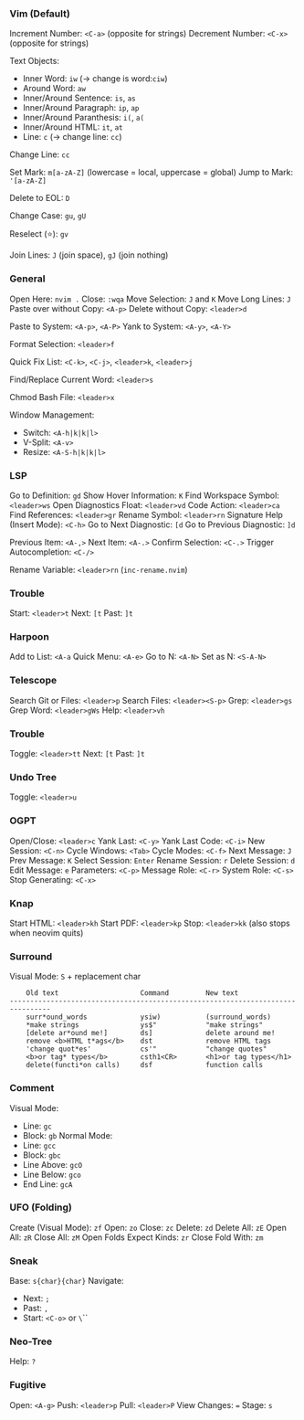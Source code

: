 
### Vim (Default)
Increment Number: `<C-a>` (opposite for strings)
Decrement Number: `<C-x>` (opposite for strings)

Text Objects:
 - Inner Word: `iw` (→ change is word:`ciw`)
 - Around Word: `aw`
 - Inner/Around Sentence: `is`, `as`
 - Inner/Around Paragraph: `ip`, `ap`
 - Inner/Around Paranthesis: `i(`, `a(`
 - Inner/Around HTML: `it`, `at`
 - Line: `c` (→ change line: `cc`)

Change Line: `cc`

Set Mark: `m[a-zA-Z]` (lowercase = local, uppercase = global)
Jump to Mark: `'[a-zA-Z]`

Delete to EOL: `D`

Change Case: `gu`, `gU`

Reselect (:star:): `gv`

Join Lines: `J` (join space), `gJ` (join nothing)

### General
Open Here: `nvim .`
Close: `:wqa`
Move Selection: `J` and `K`
Move Long Lines: `J`
Paste over without Copy: `<A-p>`
Delete without Copy: `<leader>d`

Paste to System: `<A-p>`, `<A-P>`
Yank to System: `<A-y>`, `<A-Y>`

Format Selection: `<leader>f`

Quick Fix List: `<C-k>`, `<C-j>`, `<leader>k`, `<leader>j`

Find/Replace Current Word: `<leader>s`

Chmod Bash File: `<leader>x`

Window Management:
 - Switch: `<A-h|k|k|l>`
 - V-Split: `<A-v>`
 - Resize: `<A-S-h|k|k|l>`

### LSP
Go to Definition: `gd`
Show Hover Information: `K`
Find Workspace Symbol: `<leader>ws`
Open Diagnostics Float: `<leader>vd`
Code Action: `<leader>ca`
Find References: `<leader>gr`
Rename Symbol: `<leader>rn`
Signature Help (Insert Mode): `<C-h>`
Go to Next Diagnostic: `[d`
Go to Previous Diagnostic: `]d`

Previous Item: `<A-,>`
Next Item: `<A-.>`
Confirm Selection: `<C-.>`
Trigger Autocompletion: `<C-/>`

Rename Variable: `<leader>rn` (`inc-rename.nvim`)

### Trouble
Start: `<leader>t`
Next: `[t`
Past: `]t`

### Harpoon
Add to List: `<A-a`
Quick Menu: `<A-e>`
Go to N: `<A-N>`
Set as N: `<S-A-N>`

### Telescope
Search Git or Files: `<leader>p`
Search Files: `<leader><S-p>`
Grep: `<leader>gs`
Grep Word: `<leader>gWs`
Help: `<leader>vh`

### Trouble
Toggle: `<leader>tt`
Next: `[t`
Past: `]t`

### Undo Tree
Toggle: `<leader>u`

### OGPT
Open/Close: `<leader>c`
Yank Last: `<C-y>`
Yank Last Code: `<C-i>`
New Session: `<C-n>`
Cycle Windows: `<Tab>`
Cycle Modes: `<C-f>`
Next Message: `J`
Prev Message: `K`
Select Session: `Enter`
Rename Session: `r`
Delete Session: `d`
Edit Message: `e`
Parameters: `<C-p>`
Message Role: `<C-r>`
System Role: `<C-s>`
Stop Generating: `<C-x>`

### Knap
Start HTML: `<leader>kh`
Start PDF: `<leader>kp`
Stop: `<leader>kk` (also stops when neovim quits)

### Surround
Visual Mode: `S` + replacement char
```
    Old text                    Command         New text
--------------------------------------------------------------------------------
    surr*ound_words             ysiw)           (surround_words)
    *make strings               ys$"            "make strings"
    [delete ar*ound me!]        ds]             delete around me!
    remove <b>HTML t*ags</b>    dst             remove HTML tags
    'change quot*es'            cs'"            "change quotes"
    <b>or tag* types</b>        csth1<CR>       <h1>or tag types</h1>
    delete(functi*on calls)     dsf             function calls
```

### Comment
Visual Mode:
 - Line: `gc`
 - Block: `gb`
Normal Mode:
 - Line: `gcc`
 - Block: `gbc`
 - Line Above: `gcO`
 - Line Below: `gco`
 - End Line: `gcA`

### UFO (Folding)
Create (Visual Mode): `zf`
Open: `zo`
Close: `zc`
Delete: `zd`
Delete All: `zE`
Open All: `zR`
Close All: `zM`
Open Folds Expect Kinds: `zr`
Close Fold With: `zm`

### Sneak
Base: `s{char}{char}`
Navigate:
 - Next: `;`
 - Past: `,`
 - Start: `<C-o>` or `\`\``

### Neo-Tree
Help: `?`

### Fugitive
Open: `<A-g>`
Push: `<leader>p`
Pull: `<leader>P`
View Changes: `=`
Stage: `s`



